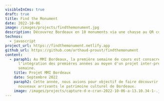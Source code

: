 ```yaml
---
visibleInCms: true
draft: true
title: Find the Monument
date: 2022-10-06
image: /images/projects/findthemonument.jpg
description: Découvrez Bordeaux en 10 monuments via une chasse au QR code dans la ville.
technos:
  - javascript
project_url: https://findthemonument.netlify.app
github_url: https://github.com/arthaud-proust/findthemonument
content:
  - paraph1: Au MMI Bordeaux, la première semaine de cours est consacrée à
      l'intégration des premières années au moyen d'un projet inter-promo d'une
      semaine.
    title: Projet MMI Bordeaux
    date: Septembre 2022
    paraph2: C﻿ette année, ﻿nous avions pour objectif de faire découvrir aux
      nouveaux arrivants le patrimoine culturel de Bordeaux.
    image: /images/projects/capture-d-e-cran-2022-10-06-a-13.10.34-1-.jpg
---
```


